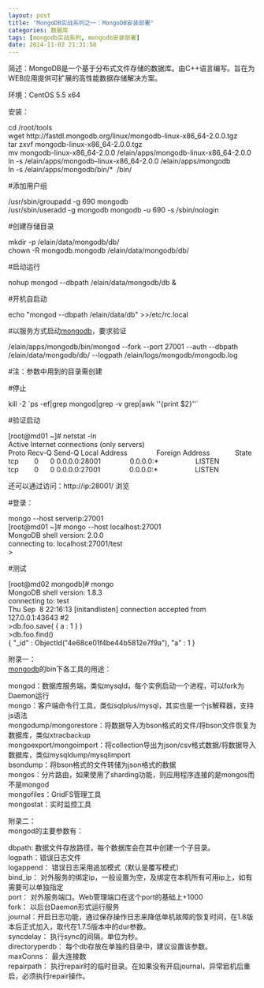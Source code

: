 ```yaml
---
layout: post
title: "MongoDB实战系列之一：MongoDB安装部署"
categories: 数据库
tags: [mongodb实战系列, mongodb安装部署]
date: 2014-11-02 21:31:58
---
```


<p>简述：MongoDB是一个基于分布式文件存储的数据库。由C++语言编写。旨在为WEB应用提供可扩展的高性能数据存储解决方案。</p>
<p>环境：CentOS 5.5 x64</p>
<p>安装：</p>
<div class="codecolorer-container bash blackboard" style="width:99%;"><div class="bash codecolorer"><span class="kw3">cd</span> <span class="sy0">/</span>root<span class="sy0">/</span>tools<br>
<span class="kw2">wget</span> http:<span class="sy0">//</span>fastdl.mongodb.org<span class="sy0">/</span>linux<span class="sy0">/</span>mongodb-linux-x86_64-2.0.0.tgz<br>
<span class="kw2">tar</span> zxvf mongodb-linux-x86_64-2.0.0.tgz<br>
<span class="kw2">mv</span> mongodb-linux-x86_64-2.0.0 <span class="sy0">/</span>elain<span class="sy0">/</span>apps<span class="sy0">/</span>mongodb-linux-x86_64-2.0.0<br>
<span class="kw2">ln</span> <span class="re5">-s</span> <span class="sy0">/</span>elain<span class="sy0">/</span>apps<span class="sy0">/</span>mongodb-linux-x86_64-2.0.0 <span class="sy0">/</span>elain<span class="sy0">/</span>apps<span class="sy0">/</span>mongodb<br>
<span class="kw2">ln</span> <span class="re5">-s</span> <span class="sy0">/</span>elain<span class="sy0">/</span>apps<span class="sy0">/</span>mongodb<span class="sy0">/</span>bin<span class="sy0">/*</span> &nbsp;<span class="sy0">/</span>bin<span class="sy0">/</span></div></div>
<p>#添加用户组</p>
<div class="codecolorer-container bash blackboard" style="width:99%;"><div class="bash codecolorer"><span class="sy0">/</span>usr<span class="sy0">/</span>sbin<span class="sy0">/</span>groupadd <span class="re5">-g</span> <span class="nu0">690</span> mongodb<br>
<span class="sy0">/</span>usr<span class="sy0">/</span>sbin<span class="sy0">/</span>useradd <span class="re5">-g</span> mongodb mongodb <span class="re5">-u</span> <span class="nu0">690</span> <span class="re5">-s</span> <span class="sy0">/</span>sbin<span class="sy0">/</span>nologin</div></div>
<p>#创建存储目录</p>
<div class="codecolorer-container bash blackboard" style="width:99%;"><div class="bash codecolorer"><span class="kw2">mkdir</span> <span class="re5">-p</span> <span class="sy0">/</span>elain<span class="sy0">/</span>data<span class="sy0">/</span>mongodb<span class="sy0">/</span>db<span class="sy0">/</span><br>
<span class="kw2">chown</span> <span class="re5">-R</span> mongodb.mongodb <span class="sy0">/</span>elain<span class="sy0">/</span>data<span class="sy0">/</span>mongodb<span class="sy0">/</span>db<span class="sy0">/</span></div></div>
<p>#启动运行</p>
<div class="codecolorer-container bash blackboard" style="width:99%;"><div class="bash codecolorer"><span class="kw2">nohup</span> mongod <span class="re5">--dbpath</span> <span class="sy0">/</span>elain<span class="sy0">/</span>data<span class="sy0">/</span>mongodb<span class="sy0">/</span>db <span class="sy0">&amp;</span></div></div>
<p><span id="more-602"></span>#开机自启动</p>
<div class="codecolorer-container bash blackboard" style="width:99%;"><div class="bash codecolorer"><span class="kw3">echo</span> <span class="st0">"mongod --dbpath /elain/data/db"</span> <span class="sy0">&gt;&gt;/</span>etc<span class="sy0">/</span>rc.local</div></div>
<p>#以服务方式启动<span class="wp_keywordlink_affiliate"><a href="http://www.elain.org/?tag=mongodb" title="查看 mongodb 中的全部文章" target="_blank">mongodb</a></span>，要求验证</p>
<div class="codecolorer-container bash blackboard" style="width:99%;"><div class="bash codecolorer"><span class="sy0">/</span>elain<span class="sy0">/</span>apps<span class="sy0">/</span>mongodb<span class="sy0">/</span>bin<span class="sy0">/</span>mongod <span class="re5">--fork</span> <span class="re5">--port</span> <span class="nu0">27001</span> <span class="re5">--auth</span> <span class="re5">--dbpath</span> <span class="sy0">/</span>elain<span class="sy0">/</span>data<span class="sy0">/</span>mongodb<span class="sy0">/</span>db<span class="sy0">/</span> <span class="re5">--logpath</span> <span class="sy0">/</span>elain<span class="sy0">/</span>logs<span class="sy0">/</span>mongodb<span class="sy0">/</span>mongodb.log</div></div>
<p>#注：参数中用到的目录需创建</p>
<p>#停止</p>
<div class="codecolorer-container bash blackboard" style="width:99%;"><div class="bash codecolorer"><span class="kw2">kill</span> <span class="re5">-2</span> <span class="sy0">`</span><span class="kw2">ps</span> <span class="re5">-ef</span><span class="sy0">|</span><span class="kw2">grep</span> mongod<span class="sy0">|</span><span class="kw2">grep</span> <span class="re5">-v</span> <span class="kw2">grep</span><span class="sy0">|</span><span class="kw2">awk</span> <span class="st_h">''</span><span class="br0">{</span>print <span class="re4">$2</span><span class="br0">}</span><span class="st_h">''</span><span class="sy0">`</span></div></div>
<p>#验证启动</p>
<div class="codecolorer-container bash blackboard" style="width:99%;"><div class="bash codecolorer"><span class="br0">[</span>root<span class="sy0">@</span>md01 ~<span class="br0">]</span><span class="co0"># netstat -ln</span><br>
Active Internet connections <span class="br0">(</span>only servers<span class="br0">)</span><br>
Proto Recv-Q Send-Q Local Address &nbsp; &nbsp; &nbsp; &nbsp; &nbsp; &nbsp; &nbsp; Foreign Address &nbsp; &nbsp; &nbsp; &nbsp; &nbsp; &nbsp; State<br>
tcp &nbsp; &nbsp; &nbsp; &nbsp;<span class="nu0">0</span> &nbsp; &nbsp; &nbsp;<span class="nu0">0</span> 0.0.0.0:<span class="nu0">28001</span> &nbsp; &nbsp; &nbsp; &nbsp; &nbsp; &nbsp; &nbsp; 0.0.0.0:<span class="sy0">*</span> &nbsp; &nbsp; &nbsp; &nbsp; &nbsp; &nbsp; &nbsp; &nbsp; &nbsp; LISTEN<br>
tcp &nbsp; &nbsp; &nbsp; &nbsp;<span class="nu0">0</span> &nbsp; &nbsp; &nbsp;<span class="nu0">0</span> 0.0.0.0:<span class="nu0">27001</span> &nbsp; &nbsp; &nbsp; &nbsp; &nbsp; &nbsp; &nbsp; 0.0.0.0:<span class="sy0">*</span> &nbsp; &nbsp; &nbsp; &nbsp; &nbsp; &nbsp; &nbsp; &nbsp; &nbsp; LISTEN</div></div>
<p>还可以通过访问：http://ip:28001/  浏览</p>
<p>#登录：</p>
<div class="codecolorer-container bash blackboard" style="width:99%;"><div class="bash codecolorer">mongo <span class="re5">--host</span> serverip:<span class="nu0">27001</span></div></div>
<div class="codecolorer-container bash blackboard" style="width:99%;"><div class="bash codecolorer"><span class="br0">[</span>root<span class="sy0">@</span>md01 ~<span class="br0">]</span><span class="co0"># mongo --host localhost:27001</span><br>
MongoDB shell version: 2.0.0<br>
connecting to: localhost:<span class="nu0">27001</span><span class="sy0">/</span><span class="kw3">test</span><br>
<span class="sy0">&gt;</span></div></div>
<p>#测试</p>
<div class="codecolorer-container bash blackboard" style="width:99%;"><div class="bash codecolorer"><span class="br0">[</span>root<span class="sy0">@</span>md02 mongodb<span class="br0">]</span><span class="co0"># mongo</span><br>
MongoDB shell version: 1.8.3<br>
connecting to: <span class="kw3">test</span><br>
Thu Sep &nbsp;<span class="nu0">8</span> <span class="nu0">22</span>:<span class="nu0">16</span>:<span class="nu0">13</span> <span class="br0">[</span>initandlisten<span class="br0">]</span> connection accepted from 127.0.0.1:<span class="nu0">43643</span> <span class="co0">#2</span><br>
<span class="sy0">&gt;</span>db.foo.save<span class="br0">(</span> <span class="br0">{</span> a : <span class="nu0">1</span> <span class="br0">}</span> <span class="br0">)</span><br>
<span class="sy0">&gt;</span>db.foo.find<span class="br0">(</span><span class="br0">)</span><br>
<span class="br0">{</span> <span class="st0">"_id"</span> : ObjectId<span class="br0">(</span><span class="st0">"4e68ce01f4be44b5812e7f9a"</span><span class="br0">)</span>, <span class="st0">"a"</span> : <span class="nu0">1</span> <span class="br0">}</span></div></div>
<p>附录一：<br>
<span class="wp_keywordlink_affiliate"><a href="http://www.elain.org/?tag=mongodb" title="查看 mongodb 中的全部文章" target="_blank">mongodb</a></span>的bin下各工具的用途：</p>
<p>mongod：数据库服务端，类似mysqld，每个实例启动一个进程，可以fork为Daemon运行<br>
mongo：客户端命令行工具，类似sqlplus/mysql，其实也是一个js解释器，支持js语法<br>
mongodump/mongorestore：将数据导入为bson格式的文件/将bson文件恢复为数据库，类似xtracbackup<br>
mongoexport/mongoimport：将collection导出为json/csv格式数据/将数据导入数据库，类似mysqldump/mysqlimport<br>
bsondump：将bson格式的文件转储为json格式的数据<br>
mongos：分片路由，如果使用了sharding功能，则应用程序连接的是mongos而不是mongod<br>
mongofiles：GridFS管理工具<br>
mongostat：实时监控工具</p>
<p>附录二：<br>
mongod的主要参数有：</p>
<p>dbpath: 数据文件存放路径，每个数据库会在其中创建一个子目录。<br>
logpath：错误日志文件<br>
logappend： 错误日志采用追加模式（默认是覆写模式）<br>
bind_ip： 对外服务的绑定ip，一般设置为空，及绑定在本机所有可用ip上，如有需要可以单独指定<br>
port： 对外服务端口。Web管理端口在这个port的基础上+1000<br>
fork： 以后台Daemon形式运行服务<br>
journal：开启日志功能，通过保存操作日志来降低单机故障的恢复时间，在1.8版本后正式加入，取代在1.7.5版本中的dur参数。<br>
syncdelay： 执行sync的间隔，单位为秒。<br>
directoryperdb： 每个db存放在单独的目录中，建议设置该参数。<br>
maxConns： 最大连接数<br>
repairpath： 执行repair时的临时目录。在如果没有开启journal，异常宕机后重启，必须执行repair操作。</p>
